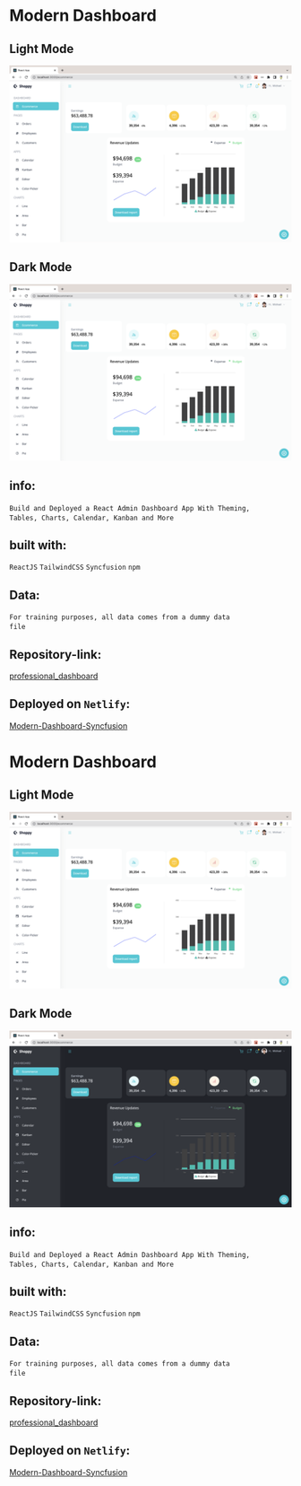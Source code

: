 # Modern Dashboard

## Light Mode
![Screenshot Ecommerce_Light](src/data/modern-dashboard-light.png "Ecommerce Light")

## Dark Mode
![Screenshot Ecommerce_Dark](src/data/modern-dashboard-light.png "Ecommerce Dark")

## info:
<code>Build and Deployed a React Admin Dashboard App With Theming, Tables, Charts, Calendar, Kanban and More</code>

## built with:
<code>ReactJS</code>
<code>TailwindCSS</code>
<code>Syncfusion</code>
<code>npm</code>

## Data:
<code>For training purposes, all data comes from a dummy data file</code>

## Repository-link:
[professional_dashboard]([https://github.com/Borkkris/simple-js-app](https://github.com/Borkkris/professional_Dashboard))

## Deployed on <code>Netlify</code>:
[Modern-Dashboard-Syncfusion](https://modern-dashboard-syncfusion.netlify.app)
# Modern Dashboard

## Light Mode
![Screenshot Ecommerce_Light](src/data/modern-dashboard-light.png "Ecommerce Light")

## Dark Mode
![Screenshot Ecommerce_Dark](src/data/modern-dashboard-dark.png "Ecommerce Dark")

## info:
<code>Build and Deployed a React Admin Dashboard App With Theming, Tables, Charts, Calendar, Kanban and More</code>

## built with:
<code>ReactJS</code>
<code>TailwindCSS</code>
<code>Syncfusion</code>
<code>npm</code>

## Data:
<code>For training purposes, all data comes from a dummy data file</code>

## Repository-link:
[professional_dashboard]([https://github.com/Borkkris/simple-js-app](https://github.com/Borkkris/professional_Dashboard))

## Deployed on <code>Netlify</code>:
[Modern-Dashboard-Syncfusion](https://modern-dashboard-syncfusion.netlify.app)
